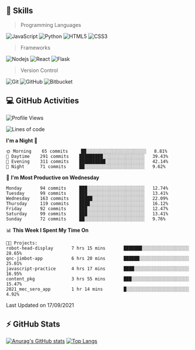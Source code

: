 ## :rocket: Skills<br/>

> Programming Languages

![JavaScript](https://img.shields.io/badge/-JavaScript-%23F7DF1C?style=for-the-badge&logo=javascript&logoColor=white)
![Python](https://img.shields.io/badge/python%20-%2314354C.svg?&style=for-the-badge&logo=python&logoColor=white)
![HTML5](https://img.shields.io/badge/html5%20-%23E34F26.svg?&style=for-the-badge&logo=html5&logoColor=white)
![CSS3](https://img.shields.io/badge/css3%20-%231572B6.svg?&style=for-the-badge&logo=css3&logoColor=white)

> Frameworks

![Nodejs](https://img.shields.io/badge/node.js%20-%2343853D.svg?&style=for-the-badge&logo=node.js&logoColor=white)
![React](https://img.shields.io/badge/React-20232A?style=for-the-badge&logo=react&logoColor=61DAFB)
![Flask](https://img.shields.io/badge/flask%20-%23000.svg?&style=for-the-badge&logo=flask&logoColor=white)

> Version Control

![Git](https://img.shields.io/badge/git%20-%23F05033.svg?&style=for-the-badge&logo=git&logoColor=white)
![GitHub](https://img.shields.io/badge/github%20-%23121011.svg?&style=for-the-badge&logo=github&logoColor=white)
![Bitbucket](https://img.shields.io/badge/bitbucket%20-%230047B3.svg?&style=for-the-badge&logo=bitbucket&logoColor=white)

## :computer: GitHub Activities<br/>

<!--START_SECTION:waka-->
![Profile Views](http://img.shields.io/badge/Profile%20Views-2-blue)

![Lines of code](https://img.shields.io/badge/From%20Hello%20World%20I%27ve%20Written-979438%20lines%20of%20code-blue)

**I'm a Night 🦉** 

```text
🌞 Morning    65 commits     ██░░░░░░░░░░░░░░░░░░░░░░░   8.81% 
🌆 Daytime    291 commits    █████████░░░░░░░░░░░░░░░░   39.43% 
🌃 Evening    311 commits    ██████████░░░░░░░░░░░░░░░   42.14% 
🌙 Night      71 commits     ██░░░░░░░░░░░░░░░░░░░░░░░   9.62%

```
📅 **I'm Most Productive on Wednesday** 

```text
Monday       94 commits     ███░░░░░░░░░░░░░░░░░░░░░░   12.74% 
Tuesday      99 commits     ███░░░░░░░░░░░░░░░░░░░░░░   13.41% 
Wednesday    163 commits    █████░░░░░░░░░░░░░░░░░░░░   22.09% 
Thursday     119 commits    ████░░░░░░░░░░░░░░░░░░░░░   16.12% 
Friday       92 commits     ███░░░░░░░░░░░░░░░░░░░░░░   12.47% 
Saturday     99 commits     ███░░░░░░░░░░░░░░░░░░░░░░   13.41% 
Sunday       72 commits     ██░░░░░░░░░░░░░░░░░░░░░░░   9.76%

```


📊 **This Week I Spent My Time On** 

```text
🐱‍💻 Projects: 
robot-head-display       7 hrs 15 mins       ███████░░░░░░░░░░░░░░░░░░   28.65% 
qnc-jimbot-app           6 hrs 20 mins       ██████░░░░░░░░░░░░░░░░░░░   25.01% 
javascript-practice      4 hrs 17 mins       ████░░░░░░░░░░░░░░░░░░░░░   16.95% 
content_pkg              3 hrs 55 mins       ███░░░░░░░░░░░░░░░░░░░░░░   15.47% 
2021_mec_sero_app        1 hr 14 mins        █░░░░░░░░░░░░░░░░░░░░░░░░   4.92%

```


 Last Updated on 17/09/2021
<!--END_SECTION:waka-->


## :zap: GitHub Stats<br/>
    
[![Anurag's GitHub stats](https://github-readme-stats.vercel.app/api?username=star6973&show_icons=true&theme=prussian)](https://github.com/star6973/github-readme-stats)
[![Top Langs](https://github-readme-stats.vercel.app/api/top-langs/?username=star6973&layout=compact&hide=jupyter%20notebook,html,css,scss&langs_count=4&theme=prussian)](https://github.com/star6973/github-readme-stats)
